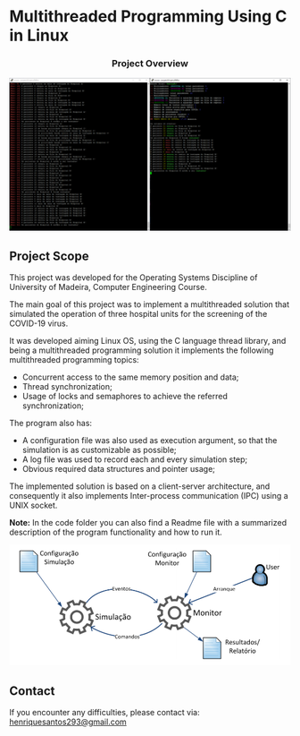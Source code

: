 # Multithreaded Programming Using C in Linux

<p align="center">
    <h3 align="center">Project Overview</h3>
</p>

![Image description](https://github.com/PedroSousa97/Linux-C-MultithreadedProgramming/blob/main/ReadmeImages/multithread.PNG)


## Project Scope

This project was developed for the Operating Systems Discipline of University of Madeira, Computer Engineering Course.

The main goal of this project was to implement a multithreaded solution that simulated the operation of three hospital units for the screening of the COVID-19 virus.

It was developed aiming Linux OS, using the C language thread library, and being a multithreaded programming solution it implements the following multithreaded programming topics:
* Concurrent access to the same memory position and data;
* Thread synchronization;
* Usage of locks and semaphores to achieve the referred synchronization;

The program also has:
* A configuration file was also used as execution argument, so that the simulation is as customizable as possible;
* A log file was used to record each and every simulation step;
* Obvious required data structures and pointer usage;

The implemented solution is based on a client-server architecture, and consequently it also implements Inter-process communication (IPC) using a UNIX socket.

<b>Note:</b> In the code folder you can also find a Readme file with a summarized description of the program functionality and how to run it.

![Image description](https://github.com/PedroSousa97/Linux-C-MultithreadedProgramming/blob/main/ReadmeImages/arquiteturaSO.PNG)

## Contact

If you encounter any difficulties, please contact via: henriquesantos293@gmail.com
